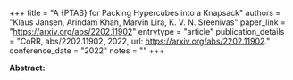 +++
title = "A {PTAS} for Packing Hypercubes into a Knapsack"
authors = "Klaus Jansen, Arindam Khan, Marvin Lira, K. V. N. Sreenivas"
paper_link = "https://arxiv.org/abs/2202.11902"
entrytype = "article"
publication_details = "CoRR, abs/2202.11902, 2022, url: <a href='https://arxiv.org/abs/2202.11902' target='_blank'>https://arxiv.org/abs/2202.11902</a>."
conference_date = "2022"
notes = ""
+++

<b>Abstract:</b>
